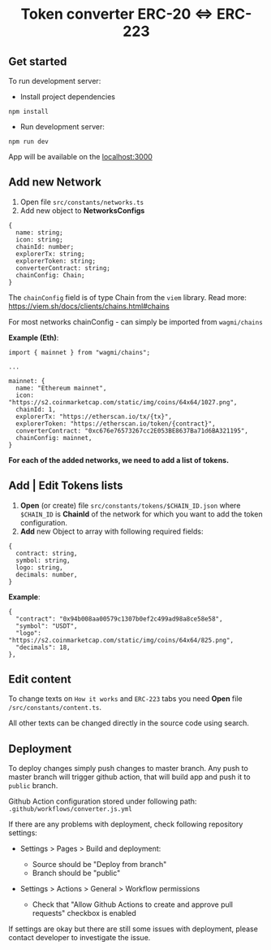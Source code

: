 <h1 style="text-align: center">Token converter ERC-20 <=> ERC-223</h1>

<h2>Get started</h2>

To run development server:

- Install project dependencies
```` 
npm install 
````

- Run development server:

````
npm run dev
````

App will be available on the [localhost:3000](localhost:3000)

<h2>Add new Network</h2>

1. Open file  `src/constants/networks.ts`
2. Add new object to **NetworksConfigs** 
```
{
  name: string;
  icon: string;
  chainId: number;
  explorerTx: string;
  explorerToken: string;
  converterContract: string;
  chainConfig: Chain;
}
```
The `chainConfig` field is of type Chain from the `viem` library.
Read more: https://viem.sh/docs/clients/chains.html#chains

For most networks chainConfig - can simply be imported from `wagmi/chains`

**Example (Eth)**: 

```
import { mainnet } from "wagmi/chains";

...

mainnet: {
  name: "Ethereum mainnet",
  icon: "https://s2.coinmarketcap.com/static/img/coins/64x64/1027.png",
  chainId: 1,
  explorerTx: "https://etherscan.io/tx/{tx}",
  explorerToken: "https://etherscan.io/token/{contract}",
  converterContract: "0xc676e76573267cc2E053BE8637Ba71d6BA321195",
  chainConfig: mainnet,
}
```

**For each of the added networks, we need to add a list of tokens.**

<h2>Add | Edit Tokens lists</h2>

1. **Open** (or create) file `src/constants/tokens/$CHAIN_ID.json` where `$CHAIN_ID` is **ChainId** of the network for which you want to add the token configuration.
2. **Add** new Object to array with following required fields:
```
{
  contract: string,
  symbol: string,
  logo: string,
  decimals: number,
}
```
**Example**: 

```
{
  "contract": "0x94b008aa00579c1307b0ef2c499ad98a8ce58e58",
  "symbol": "USDT",
  "logo": "https://s2.coinmarketcap.com/static/img/coins/64x64/825.png",
  "decimals": 18,
},
```

<h2>Edit content</h2>

To change texts on `How it works` and `ERC-223` tabs you need **Open** file `/src/constants/content.ts`.

All other texts can be changed directly in the source code using search.


<h2>Deployment</h2>

To deploy changes simply push changes to master branch. Any push to master branch
will trigger github action, that will build app and push it to `public` branch. 

Github Action configuration stored under following path: `.github/workflows/converter.js.yml`

If there are any problems with deployment, check following repository settings: 

- Settings > Pages > Build and deployment:

    - Source should be "Deploy from branch"
    - Branch should be "public"
    

- Settings > Actions > General > Workflow permissions

    - Check that "Allow Github Actions to create and approve pull requests" checkbox is enabled 
    
If settings are okay but there are still some issues with deployment, please contact developer to investigate the issue.